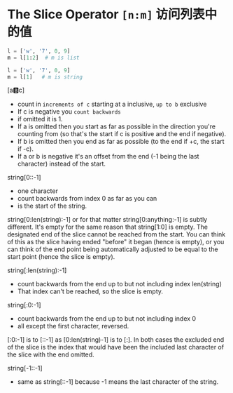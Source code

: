 
# The Slice Operator `[n:m]` 访问列表中的值


```py
l = ['w', '7', 0, 9]
m = l[1:2]  # m is list

l = ['w', '7', 0, 9]
m = l[1]   # m is string
```


[a:b:c]
- count in `increments of c` starting at a inclusive, `up to b` exclusive
- If c is negative you `count backwards`
- if omitted it is 1.
- If a is omitted then you start as far as possible in the direction you're counting from (so that's the start if c is positive and the end if negative).
- If b is omitted then you end as far as possible (to the end if +c, the start if -c).
- If a or b is negative it's an offset from the end (-1 being the last character) instead of the start.


string[0::-1]
- one character
- count backwards from index 0 as far as you can
- is the start of the string.


string[0:len(string):-1] or for that matter string[0:anything:-1] is subtly different. It's empty for the same reason that string[1:0] is empty. The designated end of the slice cannot be reached from the start. You can think of this as the slice having ended "before" it began (hence is empty), or you can think of the end point being automatically adjusted to be equal to the start point (hence the slice is empty).


string[:len(string):-1]
- count backwards from the end up to but not including index len(string)
- That index can't be reached, so the slice is empty.


string[:0:-1]
- count backwards from the end up to but not including index 0
- all except the first character, reversed.

[:0:-1] is to [::-1] as [0:len(string)-1] is to [:]. In both cases the excluded end of the slice is the index that would have been the included last character of the slice with the end omitted.


string[-1::-1]
- same as string[::-1] because -1 means the last character of the string.
